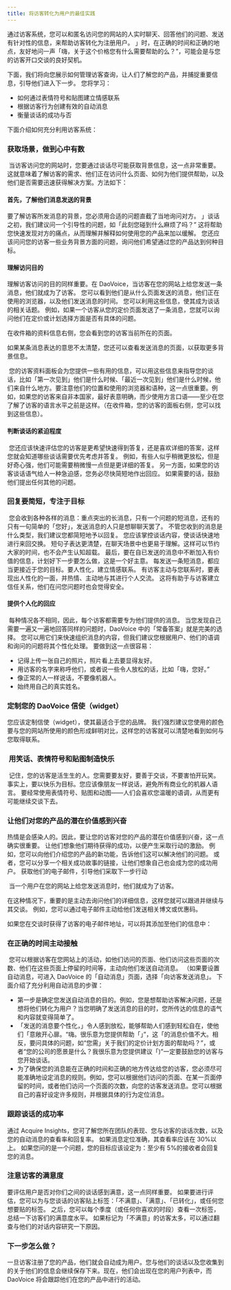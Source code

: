 ```yaml
---
title: 将访客转化为用户的最佳实践
---
```


通过访客系统，您可以和匿名访问您的网站的人实时聊天、回答他们的问题、发送有针对性的信息，来帮助访客转化为注册用户。
」时，在正确的时间和正确的地点，友好地问一声「嗨，关于这个价格您有什么需要帮助的么？”，可能会是与您的访客开口交谈的良好契机。

下面，我们将向您展示如何管理访客查询，让人们了解您的产品，并捕捉重要信息，引导他们进入下一步。
您将学习：

* 如何通过表情符号和贴图建立情感联系
* 根据访客行为创建有效的自动消息
* 衡量谈话的成功与否

下面介绍如何充分利用访客系统：

### 获取场景，做到心中有数

 当访客访问您的网站时，您要通过谈话尽可能获取背景信息，这一点非常重要。
这就意味着了解访客的需求、他们正在访问什么页面、如何为他们提供帮助，以及他们是否需要迅速获得解决方案。方法如下：

#### 首先，了解他们消息发送的背景

要了解访客所发消息的背景，您必须用合适的问题直截了当地询问对方。
」谈话之初，我们建议问一个引导性的问题，如「此刻您碰到什么麻烦了吗？”
这将帮助您快速发现对方的痛点，从而理解并解释如何使用您的产品来加以缓解。
您还应该问问您的访客一些业务背景方面的问题，询问他们希望通过您的产品达到何种目标。

#### 理解访问目的

理解访客访问的目的同样重要。在 DaoVoice，当访客在您的网站上给您发送一条消息，他们就成为了访客。
您可以看到他们是从什么页面发送的消息，他们正在使用的浏览器，以及他们发送消息的时间。
您可以利用这些信息，使其成为谈话的相关话题。
例如，如果一个访客从您的定价页面发送了一条消息，您就可以询问他们在定价或计划选择方面是否有具体的问题。

在收件箱的资料信息右侧，您会看到您的访客当前所在的页面。 
<!-- TODO:对话信息截图 -->

如果某条消息表达的意思不太清楚，您还可以查看发送消息的页面，以获取更多背景信息。 
<!-- TODO:对话截图-->

 您的访客资料面板会为您提供一些有用的信息，可以用这些信息来指导您的谈话，比如「第一次见到」他们是什么时候、「最近一次见到」他们是什么时候，他们来自什么地方。要注意他们的位置和使用的浏览器和语种，这一点很重要。例如，如果您的访客来自非本国家，最好表意明确，而少使用方言口语——至少在您了解了访客的语言水平之前是这样。（在收件箱，您的访客的面板右侧，您可以找到这些信息）。 
<!-- TODO:面板截图-->

#### 判断谈话的紧迫程度

 您还应该快速评估您的访客是更希望快速得到答复，还是喜欢详细的答案，这样您就会知道哪些谈话需要优先考虑并答复。
例如，有些人似乎稍微更放松，但是好奇心强，他们可能需要稍微慢一点但是更详细的答复。
另一方面，如果您的访客谈话语气给人一种急迫感，您务必尽快简短地作出回应。
如果需要的话，鼓励他们提出任何其他的问题。

### 回复要简短，专注于目标

 您会收到各种各样的消息：重点突出的长消息，只有一个问题的短消息，还有的只有一句简单的「您好」，发送消息的人只是想聊聊天罢了。
不管您收到的消息是什么类型，我们建议您都简短地予以回复。
您应该掌控谈话内容，使谈话快速地进行来回交换。
短句子表达更清楚，在聊天场景中也更易于理解。这样可以节约大家的时间，也不会产生认知超载。
最后，要在自已发送的消息中不断加入有价值的信息，计划好下一步要怎么做，这是一个好主意。
每发送一条短消息，都应当更接近于您的目标。要人性化，建立情感联系。
有访客主动与您联系时，要表现出人性化的一面，并热情、主动地与其进行个人交流。
这将有助于与访客建立信任关系，他们在问您问题时也会觉得安全。

#### 提供个人化的回应

 每种情况各不相同，因此，每个访客都需要专为他们提供的消息。
当您发现自己需要一遍又一遍地回答同样的问题时，DaoVoice 中的「常备答案」就是完美的选择。
您可以用它们来快速组织消息的内容，但我们建议您根据用户、他们的语调和询问的问题将其个性化处理。
要做到这一点很容易：

* 记得上传一张自己的照片，照片看上去要显得友好。
* 用访客的名字来称呼他们，或者说一些令人放松的话，比如「嗨，您好。”
* 像正常的人一样说话，不要像机器人。
* 始终用自己的真实姓名。

<!--  当您的用户登录您的网站时，他们就会看到这样的个人信息，上面有您的团队成员的面孔： -->

### 定制您的 DaoVoice 信使（widget）

您应该定制信使（widget），使其最适合于您的品牌。
我们强烈建议您使用的颜色要与您的网站所使用的颜色形成鲜明对比，这样您的访客就可以清楚地看到如何与您取得联系。

###  用笑话、表情符号和贴图制造快乐

 记住，您的访客是活生生的人。您需要要友好，要善于交谈，不要害怕开玩笑。
事实上，要以快乐为目标。您应该像朋友一样说话，避免所有商业化的机器人语言。
要经常使用表情符号、贴图和动图——人们会喜欢您温暖的语调，从而更有可能继续交谈下去。

### 让他们对您的产品的潜在价值感到兴奋

热情是会感染人的。因此，要让您的访客对您的产品的潜在价值感到兴奋，这一点确实很重要。
让他们想象他们期待获得的成功，以便产生采取行动的激励。
例如，您可以向他们介绍您的产品的新功能，告诉他们这可以解决他们的问题。
或者，您可以分享一个相关成功故事的链接，让他们想象自己也会成为您的成功用户。
获取他们的电子邮件，引导他们采取下一步行动

 当一个用户在您的网站上给您发送消息时，他们就成为了访客。
<!-- ，而 DaoVoice 会提示他们留下电子邮件。但他们有时可能不会自己去做这件事。 -->

在这种情况下，重要的是主动去询问他们的详细信息，这样您就可以跟进并继续与其交谈。
例如，您可以通过电子邮件主动给他们发送相关博文或优惠码。
 <!-- DaoVoice 提请访客留下他们的电子邮件地址时，页面如下所示： -->

如果您在交谈时获得了访客的电子邮件地址，可以将其添加至他们的信息中：

### 在正确的时间主动接触

 您可以根据访客在您网站上的活动，如他们访问的页面、他们访问这些页面的次数、他们在这些页面上停留的时间等，主动向他们发送自动消息。
（如果要设置自动消息，可进入 DaoVoice 的「自动消息」页面，选择「向访客发送消息」。
下面介绍了充分利用自动消息的步骤：

* 第一步是确定您发送自动消息的目的。例如，您是想帮助访客解决问题，还是想将他们转化为用户？当您明确了发送消息的目的时，您所传达的信息的语气和内容就变得简单了。
* 「发送的消息要个性化，」令人感到放松，能够帮助人们感到轻松自在，使他们「意敞开心扉。“嗨。很乐意为您提供帮助「」”，这「的消息价值不大。相反，要问具体的问题，如“您需」关于我们的定价计划方面的帮助吗？”，或者“您的公司的愿景是什么？我很乐意为您提供建议「)”一定要鼓励您的访客与您开始谈话。
* 为了确保您的消息能在正确的时间和正确的地方传达给您的访客，您必须尽可能准确地设定消息的规则。例如，您可以根据他们访问的页面、在某一页面停留的时间，或者他们访问一个页面的次数，向您的访客发送消息。您可以根据自己的喜好设定许多规则，并根据具体的行为定位消息。

<!--  如果您的访客在定价页面上停留的时间超过30秒，您可以向其发送如下消息： -->

### 跟踪谈话的成功率
<!-- TODO -->
通过 Acquire Insights，您可了解您所在团队的表现、您与访客的谈话次数，以及您的自动消息的查看率和回复率。
如果消息定位准确，其查看率应该在 30%以上。
如果您问的是一个问题，您的目标应该设定为：至少有 5%的接收者会回复您的消息。

### 注意访客的满意度

要评估用户是否对你们之间的谈话感到满意，这一点同样重要。
如果要进行评估，您可以为与您谈话的访客贴上标签：「不满意」、「满意」、「已转化」，或任何您想要贴的标签。
之后，您可以每个季度（或任何你喜欢的时段）查看一次标签，总结一下访客们的满意度水平。
如果标记为「不满意」的访客太多，可以通过翻查与他们的对话内容研究一下原因。

### 下一步怎么做？
一旦访客注册了您的产品，他们就会自动成为用户。您与他们的谈话以及您收集到的关于他们的信息会继续保存下来。现在，他们会出现在您的用户列表中，而 DaoVoice 将会跟踪他们在您的产品中进行的活动。